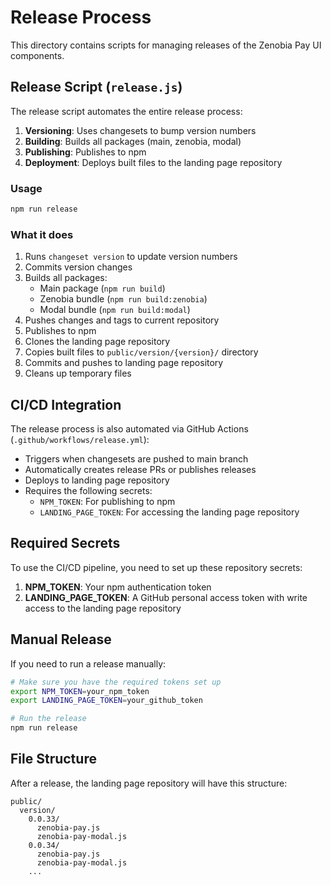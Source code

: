 # Release Process

This directory contains scripts for managing releases of the Zenobia Pay UI components.

## Release Script (`release.js`)

The release script automates the entire release process:

1. **Versioning**: Uses changesets to bump version numbers
2. **Building**: Builds all packages (main, zenobia, modal)
3. **Publishing**: Publishes to npm
4. **Deployment**: Deploys built files to the landing page repository

### Usage

```bash
npm run release
```

### What it does

1. Runs `changeset version` to update version numbers
2. Commits version changes
3. Builds all packages:
   - Main package (`npm run build`)
   - Zenobia bundle (`npm run build:zenobia`)
   - Modal bundle (`npm run build:modal`)
4. Pushes changes and tags to current repository
5. Publishes to npm
6. Clones the landing page repository
7. Copies built files to `public/version/{version}/` directory
8. Commits and pushes to landing page repository
9. Cleans up temporary files

## CI/CD Integration

The release process is also automated via GitHub Actions (`.github/workflows/release.yml`):

- Triggers when changesets are pushed to main branch
- Automatically creates release PRs or publishes releases
- Deploys to landing page repository
- Requires the following secrets:
  - `NPM_TOKEN`: For publishing to npm
  - `LANDING_PAGE_TOKEN`: For accessing the landing page repository

## Required Secrets

To use the CI/CD pipeline, you need to set up these repository secrets:

1. **NPM_TOKEN**: Your npm authentication token
2. **LANDING_PAGE_TOKEN**: A GitHub personal access token with write access to the landing page repository

## Manual Release

If you need to run a release manually:

```bash
# Make sure you have the required tokens set up
export NPM_TOKEN=your_npm_token
export LANDING_PAGE_TOKEN=your_github_token

# Run the release
npm run release
```

## File Structure

After a release, the landing page repository will have this structure:

```
public/
  version/
    0.0.33/
      zenobia-pay.js
      zenobia-pay-modal.js
    0.0.34/
      zenobia-pay.js
      zenobia-pay-modal.js
    ...
```
